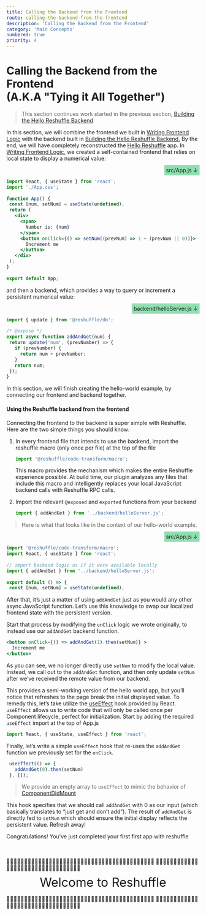 ```yaml
---
title: Calling the Backend from the Frontend
route: calling-the-backend-from-the-frontend
description: 'Calling the Backend from the Frontend'
category: 'Main Concepts'
numbered: true
priority: 4
---
```


# Calling the Backend from the Frontend <br /> (A.K.A "Tying it All Together")

> This section continues work started in the previous section, [Building the Hello Reshuffle Backend](./building-the-hello-reshuffle-backend)

In this section, we will combine the frontend we built in [Writing Frontend Logic](./writing-frontend-logic) with the backend built in [Building the Hello Reshuffle Backend.](./building-the-hello-reshuffle-backend) By the end, we will have completely reconstructed the [Hello Reshuffle](./hello-reshuffle) app. In [Writing Frontend Logic](./writing-frontend-logic), we created a self-contained frontend that relies on local state to display a numerical value:

<div style="text-align: right;"><span style="padding: 1%; background-color: rgba(35, 191, 98, 0.5)"> src/App.js  ↓</span></div>

```jsx
import React, { useState } from 'react';
import './App.css';
 
function App() {
 const [num, setNum] = useState(undefined);
 return (
   <div>
     <span>
       Number is: {num}
     </span>
     <button onClick={() => setNum((prevNum) => 1 + (prevNum || 0))}>
       Increment me
     </button>
   </div>
 );
}
 
export default App;
```


and then a backend, which provides a way to query or increment a persistent numerical value:

<div style="text-align: right;"><span style="padding: 1%; background-color: rgba(35, 191, 98, 0.5)"> backend/helloServer.js  ↓</span></div>

```jsx
import { update } from '@reshuffle/db';
 
/* @expose */
export async function addAndGet(num) {
 return update('num', (prevNumber) => {
   if (prevNumber) {
     return num + prevNumber;
   }
   return num;
 });
}
```

In this section, we will finish creating the hello-world example, by connecting our frontend and backend together.

#### Using the Reshuffle backend from the frontend

Connecting the frontend to the backend is super simple with Reshuffle. Here are the two simple things you should know:

1. In every frontend file that intends to use the backend, import the reshuffle macro (only once per file) at the top of the file

    ```jsx
    import '@reshuffle/code-transform/macro';
    ```

    This macro provides the mechanism which makes the entire Reshuffle experience possible. At build time, our plugin analyzes any files that include this macro and intelligently replaces your local JavaScript backend calls with Reshuffle RPC calls.

2. Import the relevant `@exposed` and `exported` functions from your backend

	```jsx
    import { addAndGet } from '../backend/helloServer.js';
    ```

> Here is what that looks like in the context of our hello-world example.
<div style="text-align: right;"><span style="padding: 1%; background-color: rgba(35, 191, 98, 0.5)"> src/App.js  ↓</span></div>

```jsx
import '@reshuffle/code-transform/macro';
import React, { useState } from 'react';
 
// import backend logic as if it were available locally
import { addAndGet } from '../backend/helloServer.js';
 
export default () => {
 const [num, setNum] = useState(undefined);
```

After that, it’s just a matter of using `addAndGet` just as you would any other async JavaScript function. Let’s use this knowledge to swap our localized frontend state with the persistent version.

Start that process by modifying the `onClick` logic we wrote originally, to instead use our `addAndGet` backend function.

```jsx
<button onClick={() => addAndGet(1).then(setNum)} >
  Increment me
</button>
```

As you can see, we no longer directly use `setNum` to modify the local value. Instead, we call out to the `addAndGet` function, and then only update `setNum` after we’ve received the remote value from our backend.

This provides a semi-working version of the hello world app, but you’ll notice that refreshes to the page break the initial displayed value. To remedy this, let’s take utilize the [useEffect](https://reactjs.org/docs/hooks-effect.html) hook provided by React. `useEffect` allows us to write code that will only be called once per Component lifecycle, perfect for initialization. Start by adding the required `useEffect` import at the top of App.js

```jsx
import React, { useState, useEffect } from 'react';
```

Finally, let’s write a simple `useEffect` hook that re-uses the `addAndGet` function we previously set for the `onClick`.

```jsx
 useEffect(() => {
   addAndGet(0).then(setNum)
 }, []);
```

> We provide an empty array to `useEffect` to mimic the behavior of [ComponentDidMount](https://reactjs.org/docs/react-component.html#componentdidmount)

This hook specifies that we should call `addAndGet` with 0 as our input (which basically translates to “just get and don’t add”). The result of `addAndGet` is directly fed to `setNum` which should ensure the initial display reflects the persistent value. Refresh away!

Congratulations! You've just completed your first first app with reshuffle

<br />
<br />

<p style="margin: 0; padding: 0">
🎉🎊🎉🎊🎉🎊🎉🎊🎉🎊🎉🎊🎉🎊🎉🎊🎉🎊🎉🎊🎉🎊🎉🎊🎉🎊🎉🎊🎉🎊🎉🎊🎉🎊🎉🎊🎉🎊🎉🎊🎉🎊
🎉🎊🎉🎊🎉🎊🎉🎊🎉🎊🎉🎊🎉🎊🎉🎊🎉🎊🎉🎊🎉🎊🎉🎊🎉🎊🎉🎊🎉🎊🎉🎊🎉
</p>
<div style="text-align: center; margin-top: 10px; margin-bottom: 15px; font-size: 32px"> Welcome to Reshuffle </div>
<p style="margin: 0; padding: 0">
🎉🎊🎉🎊🎉🎊🎉🎊🎉🎊🎉🎊🎉🎊🎉🎊🎉🎊🎉🎊🎉🎊🎉🎊🎉🎊🎉🎊🎉🎊🎉🎊🎉🎊🎉🎊🎉🎊🎉🎊🎉🎊
🎉🎊🎉🎊🎉🎊🎉🎊🎉🎊🎉🎊🎉🎊🎉🎊🎉🎊🎉🎊🎉🎊🎉🎊🎉🎊🎉🎊🎉🎊🎉🎊🎉
</p>

<br />
<br />
<br />

